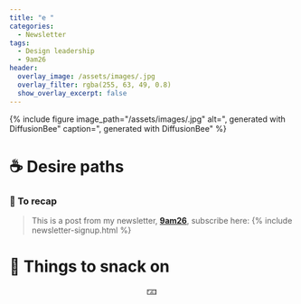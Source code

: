 ```yaml
---
title: "e "
categories:
  - Newsletter
tags:
  - Design leadership
  - 9am26
header:
  overlay_image: /assets/images/.jpg
  overlay_filter: rgba(255, 63, 49, 0.8)
  show_overlay_excerpt: false
---
```


{% include figure image_path="/assets/images/.jpg" alt=", generated with DiffusionBee" caption=", generated with DiffusionBee" %}

# ☕ Desire paths



### 🥤 To recap

> This is a post from my newsletter, **[9am26](https://polgarp.com/categories/newsletter/)**, subscribe here:
> {% include newsletter-signup.html %}

# 🍪 Things to snack on

<p style="text-align: center;">🁃</p>

